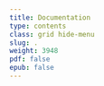 ```yaml
---
title: Documentation
type: contents
class: grid hide-menu
slug: .
weight: 3948
pdf: false
epub: false
---
```

